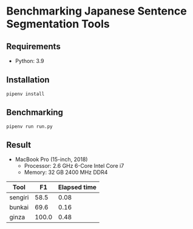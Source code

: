 # Benchmarking Japanese Sentence Segmentation Tools

## Requirements

- Python: 3.9

## Installation

```shell
pipenv install
```

## Benchmarking

```shell
pipenv run run.py
```

## Result

- MacBook Pro (15-inch, 2018)
  - Processor: 2.6 GHz 6-Core Intel Core i7
  - Memory: 32 GB 2400 MHz DDR4

| Tool    | F1    | Elapsed time |
|---------|-------|--------------|
| sengiri | 58.5  | 0.08         |
| bunkai  | 69.6  | 0.16         |
| ginza   | 100.0 | 0.48         |

